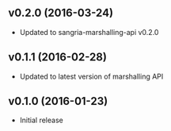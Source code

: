 ## v0.2.0 (2016-03-24)

* Updated to sangria-marshalling-api v0.2.0

## v0.1.1 (2016-02-28)

* Updated to latest version of marshalling API

## v0.1.0 (2016-01-23)

* Initial release